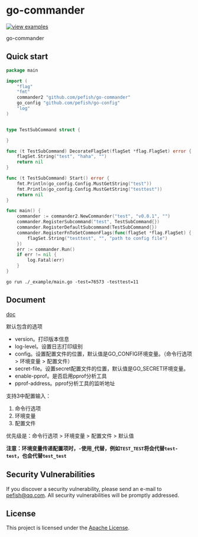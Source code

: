 # go-commander

[![view examples](https://img.shields.io/badge/learn%20by-examples-0C8EC5.svg?style=for-the-badge&logo=go)](https://github.com/pefish/go-commander)

go-commander

## Quick start

```go
package main

import (
	"flag"
	"fmt"
	commander2 "github.com/pefish/go-commander"
	go_config "github.com/pefish/go-config"
	"log"
)


type TestSubCommand struct {

}

func (t TestSubCommand) DecorateFlagSet(flagSet *flag.FlagSet) error {
	flagSet.String("test", "haha", "")
	return nil
}

func (t TestSubCommand) Start() error {
	fmt.Println(go_config.Config.MustGetString("test"))
	fmt.Println(go_config.Config.MustGetString("testtest"))
	return nil
}

func main() {
	commander := commander2.NewCommander("test", "v0.0.1", "")
	commander.RegisterSubcommand("test", TestSubCommand{})
	commander.RegisterDefaultSubcommand(TestSubCommand{})
	commander.RegisterFnToSetCommonFlags(func(flagSet *flag.FlagSet) {
		flagSet.String("testtest", "", "path to config file")
	})
	err := commander.Run()
	if err != nil {
		log.Fatal(err)
	}
}

```

```shell script
go run ./_example/main.go -test=76573 -testtest=11
```

## Document

[doc](https://godoc.org/github.com/pefish/go-commander)

默认包含的选项

* version。打印版本信息
* log-level。设置日志打印级别
* config。设置配置文件的位置，默认值是GO_CONFIG环境变量。（命令行选项 > 环境变量 > 配置文件）
* secret-file。设置secret配置文件的位置，默认值是GO_SECRET环境变量。
* enable-pprof。是否启用pprof分析工具
* pprof-address。pprof分析工具的监听地址

支持3中配置输入：

1. 命令行选项
2. 环境变量
3. 配置文件

优先级是：命令行选项 > 环境变量 > 配置文件 > 默认值

**注意：环境变量传递配置项时，`-`使用`_`代替，例如`TEST_TEST`将会代替`test-test`，也会代替`test_test`**

## Security Vulnerabilities

If you discover a security vulnerability, please send an e-mail to [pefish@qq.com](mailto:pefish@qq.com). All security vulnerabilities will be promptly addressed.

## License

This project is licensed under the [Apache License](LICENSE).
